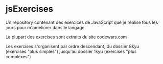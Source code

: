 # jsExercises
Un repository contenant des exercices de JavaScript  que je réalise tous les jours pour m'améliorer dans le langage

La plupart des exercises sont extraits du site codewars.com

Les exercises s'organisent par ordre descendant, du dossier 8kyu (exercises "plus simples") jusqu'au dossier 1kyu (exercises "plus complexes")
